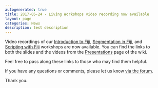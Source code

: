 ```yaml
---
autogenerated: true
title: 2017-05-24 - Living Workshops video recording now available
layout: page
categories: News
description: test description
---
```


Video recordings of our [Introduction to Fiji](http://imagej.github.io/presentations/fiji-introduction/#/), [Segmentation in Fiji](http://imagej.github.io/presentations/fiji-segmentation/#/), and [Scripting with Fiji](http://imagej.github.io/presentations/fiji-scripting/#/) workshops are now available. You can find the links to both the slides and the videos from the [Presentations](/learn/presentations) page of the wiki.

Feel free to pass along these links to those who may find them helpful.

If you have any questions or comments, please let us know [via the forum](http://forum.imagej.net/t/imagej-workshops-intro-segmentation-and-scripting/5358).

Thank you.


